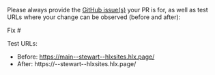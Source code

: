 Please always provide the [GitHub issue(s)](../issues) your PR is for, as well as test URLs where your change can be observed (before and after):

Fix #<gh-issue-id>

Test URLs:
- Before: https://main--stewart--hlxsites.hlx.page/
- After: https://<branch>--stewart--hlxsites.hlx.page/
